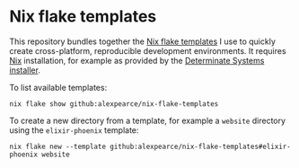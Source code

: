 # Nix flake templates

This repository bundles together the [Nix flake templates][templates] I use to quickly create cross-platform, reproducible development environments.
It requires [Nix][nix] installation, for example as provided by the [Determinate Systems installer][nix-installer].

To list available templates:

```
nix flake show github:alexpearce/nix-flake-templates
```

To create a new directory from a template, for example a `website` directory using the `elixir-phoenix` template:

```
nix flake new --template github:alexpearce/nix-flake-templates#elixir-phoenix website
```

[templates]: https://nixos.org/manual/nix/stable/command-ref/new-cli/nix3-flake-init.html#template-definitions
[nix]: https://nixos.org/
[nix-installer]: https://github.com/DeterminateSystems/nix-installer